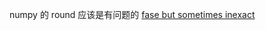 numpy 的 round 应该是有问题的 [fase but sometimes inexact](https://numpy.org/doc/stable/reference/generated/numpy.around.html)


